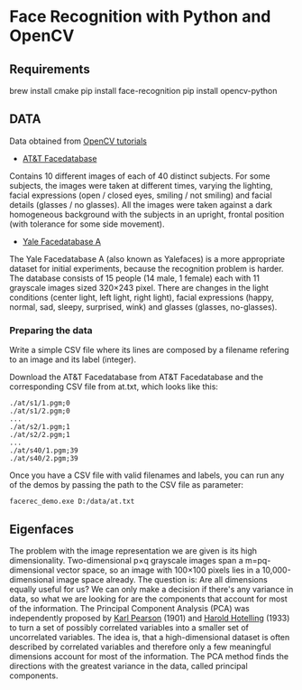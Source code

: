 # Face Recognition with Python and OpenCV

## Requirements

brew install cmake
pip install face-recognition
pip install opencv-python

## DATA
Data obtained from [OpenCV tutorials](https://docs.opencv.org/3.4/da/d60/tutorial_face_main.html)
- [AT&T Facedatabase](http://www.cl.cam.ac.uk/research/dtg/attarchive/facedatabase.html)

Contains 10 different images of each of 40 distinct subjects. For some subjects, the images were taken at different times, varying the lighting, facial expressions (open / closed eyes, smiling / not smiling) and facial details (glasses / no glasses). All the images were taken against a dark homogeneous background with the subjects in an upright, frontal position (with tolerance for some side movement).

- [Yale Facedatabase A](http://vision.ucsd.edu/content/yale-face-database)

The Yale Facedatabase A (also known as Yalefaces) is a more appropriate dataset for initial experiments, because the recognition problem is harder. The database consists of 15 people (14 male, 1 female) each with 11 grayscale images sized 320×243 pixel. There are changes in the light conditions (center light, left light, right light), facial expressions (happy, normal, sad, sleepy, surprised, wink) and glasses (glasses, no-glasses).

### Preparing the data
Write a simple CSV file where its lines are composed by a filename refering to an image and its label (integer).

Download the AT&T Facedatabase from AT&T Facedatabase and the corresponding CSV file from at.txt, which looks like this:

```
./at/s1/1.pgm;0
./at/s1/2.pgm;0
...
./at/s2/1.pgm;1
./at/s2/2.pgm;1
...
./at/s40/1.pgm;39
./at/s40/2.pgm;39
```

Once you have a CSV file with valid filenames and labels, you can run any of the demos by passing the path to the CSV file as parameter:

```
facerec_demo.exe D:/data/at.txt
```

## Eigenfaces

The problem with the image representation we are given is its high dimensionality. Two-dimensional p×q grayscale images span a m=pq-dimensional vector space, so an image with 100×100 pixels lies in a 10,000-dimensional image space already. The question is: Are all dimensions equally useful for us? We can only make a decision if there's any variance in data, so what we are looking for are the components that account for most of the information. The Principal Component Analysis (PCA) was independently proposed by [Karl Pearson](https://en.wikipedia.org/wiki/Karl_Pearson) (1901) and [Harold Hotelling](https://en.wikipedia.org/wiki/Harold_Hotelling) (1933) to turn a set of possibly correlated variables into a smaller set of uncorrelated variables. The idea is, that a high-dimensional dataset is often described by correlated variables and therefore only a few meaningful dimensions account for most of the information. The PCA method finds the directions with the greatest variance in the data, called principal components.